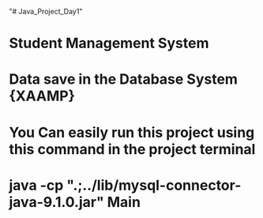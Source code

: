   "# Java_Project_Day1"   
# Student Management System  
# Data save in the Database System {XAAMP}
# You Can easily run this project using this command in the project terminal
 # java -cp ".;../lib/mysql-connector-java-9.1.0.jar" Main    
